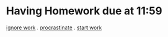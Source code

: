# Having Homework due at 11:59

[ignore work](ignore/ignore.md)
.
[procrastinate](procrastinating/procrastinate.md)
.
[start work](immediately-work/immidiantSTARTHERE.md)

